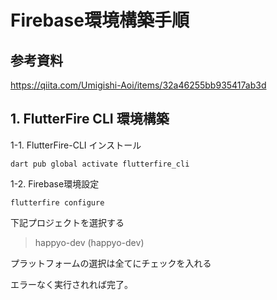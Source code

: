 # Firebase環境構築手順

## 参考資料
https://qiita.com/Umigishi-Aoi/items/32a46255bb935417ab3d

## 1. FlutterFire CLI 環境構築

1-1. FlutterFire-CLI インストール

```
dart pub global activate flutterfire_cli
```

1-2. Firebase環境設定

```
flutterfire configure
```

下記プロジェクトを選択する
> happyo-dev (happyo-dev)

プラットフォームの選択は全てにチェックを入れる

エラーなく実行されれば完了。
